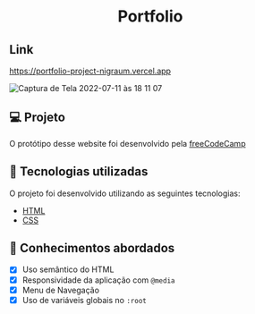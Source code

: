 <h1 align="center">
  Portfolio
 </h1> 
 
## Link
https://portfolio-project-nigraum.vercel.app
 
![Captura de Tela 2022-07-11 às 18 11 07](https://user-images.githubusercontent.com/102248990/178359115-4b60f3cc-7f62-4a2a-be20-9433a45facb9.png)

## 💻 Projeto

O protótipo desse website foi desenvolvido pela [freeCodeCamp](https://www.freecodecamp.org/)

## 🚀 Tecnologias utilizadas

O projeto foi desenvolvido utilizando as seguintes tecnologias:

- [HTML](https://html.com/)
- [CSS](https://www.w3schools.com/css/css_website_layout.asp)


## 📝 Conhecimentos abordados

- [x] Uso semântico do HTML
- [x] Responsividade da aplicação com `@media`
- [x] Menu de Navegação
- [x] Uso de variáveis globais no `:root`

